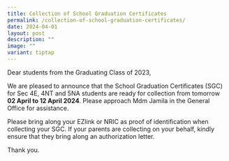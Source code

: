 ```yaml
---
title: Collection of School Graduation Certificates
permalink: /collection-of-school-graduation-certificates/
date: 2024-04-01
layout: post
description: ""
image: ""
variant: tiptap
---
```

<p>Dear students from the Graduating Class of 2023,</p>
<p>We are pleased to announce that the School Graduation Certificates (SGC)
for Sec 4E, 4NT and 5NA students are ready for collection from tomorrow <strong>02 April to 12 April 2024</strong>.
Please approach Mdm Jamila in the General Office for assistance.</p>
<p>Please bring along your EZlink or NRIC as proof of identification when
collecting your SGC. If your parents are collecting on your behalf, kindly
ensure that they bring along an authorization letter.</p>
<p>Thank you.</p>